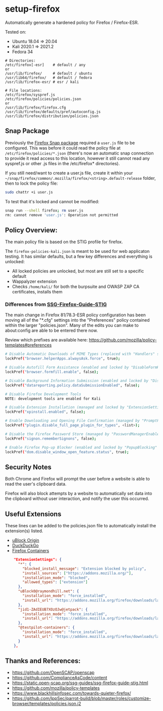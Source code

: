 
# setup-firefox

Automatically generate a hardened policy for Firefox / Firefox-ESR.

Tested on:

* Ubuntu 18.04 => 20.04
* Kali 2020.1 => 2021.2
* Fedora 34

```
# Directories:
/etc/firefox[-esr]    # default / any
or
/usr/lib/firefox/     # default / ubuntu
/usr/lib64/firefox/   # default / fedora
/usr/lib/firefox-esr/ # esr / kali

# File locations:
/etc/firefox/syspref.js
/etc/firefox/policies/policies.json
or
/usr/lib/firefox/firefox.cfg
/usr/lib/firefox/defaults/pref/autoconfig.js
/usr/lib/firefox/distribution/policies.json
```

## Snap Package

Previously the [Firefox Snap package](https://snapcraft.io/firefox) required a `user.js` file to be configured. This was before it could read the policy file at `/etc/firefox/policies/*.json` (there's now an automatic snap connection to provide it read access to this location, however it still cannot read any syspref.js or other .js files in the /etc/firefox* directories).

If you still need/want to create a user.js file, create it within your `~/snap/firefox/common/.mozilla/firefox/<string>.default-release` folder, then to lock the policy file:
```bash
sudo chattr +i user.js
```
To test that it's locked and cannot be modified:
```bash
snap run --shell firefox; rm user.js
rm: cannot remove 'user.js': Operation not permitted
```

## Policy Overview:

The main policy file is based on the STIG profile for firefox.

The `firefox-policies-kali.json` is meant to be used for web applicaton testing. It has similar defaults, but a few key differences and everything is unlocked:

- All locked policies are unlocked, but most are still set to a specific default
- Wappalyzer extension
- Checks `/home/kali/` for both the burpsuite and OWASP ZAP CA certificates, installs them

### Differences from [SSG-Firefox-Guide-STIG](https://static.open-scap.org/ssg-guides/ssg-firefox-guide-stig.html)

The main change in Firefox 81/78.3-ESR policy configuration has been moving all of the "*.cfg" settings into the "Preferences" policy contained within the larger "policies.json". Many of the edits you can make to about:config are able to be entered there now. 

Review which prefixes are available here: https://github.com/mozilla/policy-templates#preferences

```bash
# Disable Automatic Downloads of MIME Types (replaced with "Handlers" since v78/v78-ESR, https://github.com/mozilla/policy-templates#handlers)
lockPref("browser.helperApps.alwaysAsk.force", true);

# Disable Autofill Form Assistance (enabled and locked by "DisableFormHistory" since v60/v60-ESR, https://github.com/mozilla/policy-templates#disableformhistory)
lockPref("browser.formfill.enable", false);

# Disable Background Information Submission (enabled and locked by "DisableTelemetry" since v60/v60-ESR, https://github.com/mozilla/policy-templates#disabletelemetry)
lockPref("datareporting.policy.dataSubmissionEnabled", false);

# Disable Firefox Development Tools
NOTE: development tools are enabled for Kali

# Disable Extension Installation (managed and locked by "ExtensionSettings" since v69/v68.1-ESR to allow approved extensions and block all others, https://github.com/mozilla/policy-templates#extensionsettings)
lockPref("xpinstall.enabled", false);

# Enable Downloading and Opening File Confirmation (managed by "PromptForDownloadLocation", https://github.com/mozilla/policy-templates#promptfordownloadlocation
lockPref("plugin.disable_full_page_plugin_for_types", <list>);

# Disable the Firefox Password Store (managed by "PasswordManagerEnabled", https://github.com/mozilla/policy-templates#passwordmanagerenabled
lockPref("signon.rememberSignons", false);

# Enable Firefox Pop-up Blocker (enabled and locked by "PopupBlocking" since v60/v60-ESR, https://github.com/mozilla/policy-templates#popupblocking
lockPref("dom.disable_window_open_feature.status", true);
```

## Security Notes

Both Chrome and Firefox will prompt the user before a website is able to read the user's clipboard data.

Firefox will also block attempts by a website to automatically set data into the clipboard without user interaction, and notify the user this occurred.


## Useful Extensions

These lines can be added to the policies.json file to automatically install the extension(s) listed.

- [uBlock Origin](https://github.com/gorhill/uBlock)
- [DuckDuckGo](https://github.com/duckduckgo/duckduckgo-privacy-extension)
- [Firefox Containers](https://github.com/mozilla/multi-account-containers/#readme)

```json
    "ExtensionSettings": {
      "*": {
        "blocked_install_message": "Extension blocked by policy",
        "install_sources": ["https://addons.mozilla.org/"],
        "installation_mode": "blocked",
        "allowed_types": ["extension"]
      },
      "uBlock0@raymondhill.net": {
        "installation_mode": "force_installed",
        "install_url": "https://addons.mozilla.org/firefox/downloads/latest/ublock-origin/latest.xpi"
      },
      "jid1-ZAdIEUB7XOzOJw@jetpack": {
        "installation_mode": "force_installed",
        "install_url": "https://addons.mozilla.org/firefox/downloads/latest/duckduckgo-for-firefox/latest.xpi"
      },
      "@testpilot-containers": {
        "installation_mode": "force_installed",
        "install_url": "https://addons.mozilla.org/firefox/downloads/latest/multi-account-containers/latest.xpi"
      }
    },
```

## Thanks and References:

* https://github.com/OpenSCAP/openscap
* https://github.com/ComplianceAsCode/content
* https://static.open-scap.org/ssg-guides/ssg-firefox-guide-stig.html
* https://github.com/mozilla/policy-templates
* https://www.blackhillsinfosec.com/towards-quieter-firefox/
* https://github.com/IppSec/parrot-build/blob/master/roles/customize-browser/templates/policies.json.j2
